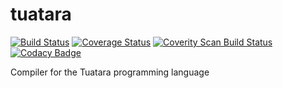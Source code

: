 # tuatara

[![Build Status](https://travis-ci.com/taylor-santos/tuatara.svg?branch=trunk)](https://travis-ci.com/taylor-santos/tuatara)
[![Coverage Status](https://coveralls.io/repos/github/taylor-santos/tuatara/badge.svg?branch=trunk)](https://coveralls.io/github/taylor-santos/tuatara?branch=trunk)
[![Coverity Scan Build Status](https://scan.coverity.com/projects/21962/badge.svg)](https://scan.coverity.com/projects/taylor-santos-tuatara)
[![Codacy Badge](https://api.codacy.com/project/badge/Grade/6581787e6f1f47de88382f1300dea83b)](https://app.codacy.com/gh/taylor-santos/tuatara?utm_source=github.com&utm_medium=referral&utm_content=taylor-santos/tuatara&utm_campaign=Badge_Grade)

Compiler for the Tuatara programming language
